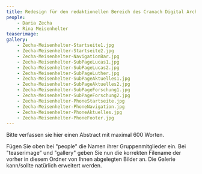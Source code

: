 ```yaml
---
title: Redesign für den redaktionellen Bereich des Cranach Digital Archive
people:
    - Daria Zecha
    - Rina Meisenhelter
teaserimage: 
gallery:
    - Zecha-Meisenhelter-Startseite1.jpg
    - Zecha-Meisenhelter-Startseite2.jpg
    - Zecha-Meisenhelter-NavigationBar.jpg
    - Zecha-Meisenhelter-SubPageLucas1.jpg
    - Zecha-Meisenhelter-SubPageLucas2.jpg
    - Zecha-Meisenhelter-SubPageLuther.jpg
    - Zecha-Meisenhelter-SubPageAktuelles1.jpg
    - Zecha-Meisenhelter-SubPageAktuelles2.jpg
    - Zecha-Meisenhelter-SubPageForschung1.jpg
    - Zecha-Meisenhelter-SubPageForschung2.jpg
    - Zecha-Meisenhelter-PhoneStartseite.jpg
    - Zecha-Meisenhelter-PhoneNavigation.jpg
    - Zecha-Meisenhelter-PhoneAktuelles.jpg
    - Zecha-Meisenhelter-PhoneFooter.jpg
---
```


Bitte verfassen sie hier einen Abstract mit maximal 600 Worten.

Fügen Sie oben bei "people" die Namen ihrer Gruppenmitglieder ein. Bei "teaserimage" und "gallery" geben Sie nun die korrekten Filename der vorher in diesem Ordner von Ihnen abgelegten Bilder an. Die Galerie kann/sollte natürlich erweitert werden.
